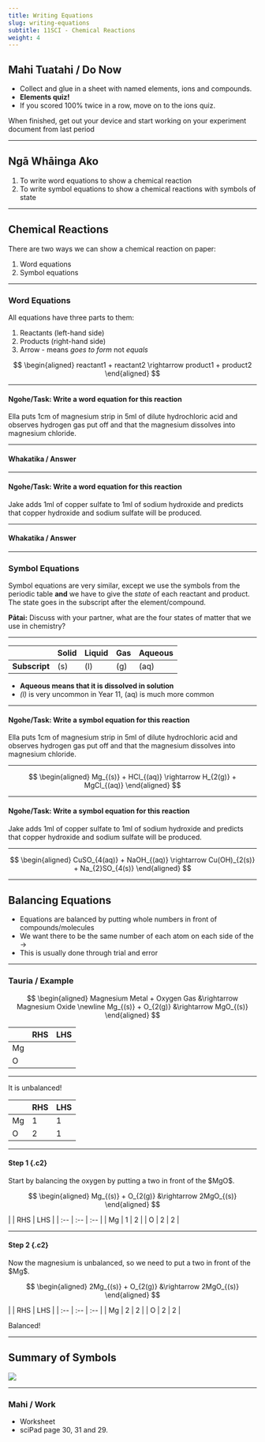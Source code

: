 ```yaml
---
title: Writing Equations
slug: writing-equations
subtitle: 11SCI - Chemical Reactions
weight: 4
---
```


## Mahi Tuatahi / Do Now

- Collect and glue in a sheet with named elements, ions and compounds.
- __Elements quiz!__
- If you scored 100% twice in a row, move on to the ions quiz.

<p class="ins">When finished, get out your device and start working on your experiment document from last period</p>

---

## Ngā Whāinga Ako

1. To write word equations to show a chemical reaction
2. To write symbol equations to show a chemical reactions with symbols of state

---

## Chemical Reactions

There are two ways we can show a chemical reaction on paper:

1. Word equations
2. Symbol equations

---

### Word Equations

All equations have three parts to them:

1. Reactants (left-hand side)
2. Products (right-hand side)
3. Arrow - means _goes to form_ not _equals_

$$
\begin{aligned}
	reactant1 + reactant2 \rightarrow product1 + product2
\end{aligned}
$$

---

#### Ngohe/Task: Write a word equation for this reaction

Ella puts 1cm of magnesium strip in 5ml of dilute hydrochloric acid and observes hydrogen gas put off and that the magnesium dissolves into magnesium chloride.

<!-- <iframe width="1280" height="720" src="https://www.youtube.com/embed/Sitwme77xwA" frameborder="0" allow="accelerometer; autoplay; encrypted-media; gyroscope; picture-in-picture" allowfullscreen></iframe> -->

---

#### Whakatika / Answer

<!-- 
$$
\begin{aligned}
    \text{magnesium + hydrochloric acid} \rightarrow \text{hydrogen gas + magnesium chloride}
\end{aligned}
$$
 -->
---

#### Ngohe/Task: Write a word equation for this reaction

Jake adds 1ml of copper sulfate to 1ml of sodium hydroxide and predicts that copper hydroxide and sodium sulfate will be produced.

<!-- <iframe width="1280" height="720" src="https://www.youtube.com/embed/bo3K6zALi_A" frameborder="0" allow="accelerometer; autoplay; encrypted-media; gyroscope; picture-in-picture" allowfullscreen></iframe> -->

---

#### Whakatika / Answer

<!--
$$
\begin{aligned}
    \text{copper sulfate} + \text{sodium hydroxide} \rightarrow \text{copper hydroxide} + \text{sodium sulfate}
\end{aligned}
$$
-->
---

### Symbol Equations

Symbol equations are very similar, except we use the symbols from the periodic table __and__ we have to give the _state_ of each reactant and product. The state goes in the subscript after the element/compound.

__Pātai:__ Discuss with your partner, what are the four states of matter that we use in chemistry?

---

|               | Solid | Liquid | Gas | Aqueous |
|:--------------|:------|:-------|:----|:--------|
| __Subscript__ | (s)   | (l)    | (g) | (aq)    |

- __Aqueous means that it is dissolved in solution__
- _(l)_ is very uncommon in Year 11, (aq) is much more common

---

#### Ngohe/Task: Write a symbol equation for this reaction

Ella puts 1cm of magnesium strip in 5ml of dilute hydrochloric acid and observes hydrogen gas put off and that the magnesium dissolves into magnesium chloride.

<!-- <iframe width="1280" height="720" src="https://www.youtube.com/embed/Sitwme77xwA" frameborder="0" allow="accelerometer; autoplay; encrypted-media; gyroscope; picture-in-picture" allowfullscreen></iframe> -->

---

$$
\begin{aligned}
    Mg_{(s)} + HCl_{(aq)} \rightarrow H_{2(g)} + MgCl_{(aq)}
\end{aligned}
$$

---

#### Ngohe/Task: Write a symbol equation for this reaction

Jake adds 1ml of copper sulfate to 1ml of sodium hydroxide and predicts that copper hydroxide and sodium sulfate will be produced.

<!-- <iframe width="1280" height="720" src="https://www.youtube.com/embed/bo3K6zALi_A" frameborder="0" allow="accelerometer; autoplay; encrypted-media; gyroscope; picture-in-picture" allowfullscreen></iframe> -->

---

$$
\begin{aligned}
    CuSO_{4(aq)} + NaOH_{(aq)} \rightarrow Cu(OH)_{2(s)} + Na_{2}SO_{4(s)}
\end{aligned}
$$

---

## Balancing Equations

- Equations are balanced by putting whole numbers in front of compounds/molecules
- We want there to be the same number of each atom on each side of the $\rightarrow$
- This is usually done through trial and error

---

### Tauria / Example

$$
\begin{aligned}
    Magnesium Metal + Oxygen Gas &\rightarrow Magnesium Oxide \newline
    Mg_{(s)} + O_{2(g)} &\rightarrow MgO_{(s)}
\end{aligned}
$$

|     | RHS | LHS |
| :-- | :-- | :-- |
| Mg  |     |     |
| O   |     |     |

---

It is unbalanced!

|     | RHS | LHS |
| :-- | :-- | :-- |
| Mg  | 1   | 1   |
| O   | 2   | 1   |

---

#### Step 1 {.c2}

<div>
Start by balancing the oxygen by putting a two in front of the $MgO$.

$$
\begin{aligned}
    Mg_{(s)} + O_{2(g)} &\rightarrow 2MgO_{(s)}
\end{aligned}
$$
</div>
<div>
|     | RHS | LHS |
| :-- | :-- | :-- |
| Mg  | 1   | 2   |
| O   | 2   | 2   |
</div>

---

#### Step 2 {.c2}

<div>
Now the magnesium is unbalanced, so we need to put a two in front of the $Mg$.

$$
\begin{aligned}
    2Mg_{(s)} + O_{2(g)} &\rightarrow 2MgO_{(s)}
\end{aligned}
$$
</div>
<div>
|     | RHS | LHS |
| :-- | :-- | :-- |
| Mg  | 2   | 2   |
| O   | 2   | 2   |
</div>

Balanced!

---

## Summary of Symbols

![](../assets/summary-of-symbols.png)

---

### Mahi / Work

- Worksheet
- sciPad page 30, 31 and 29.
